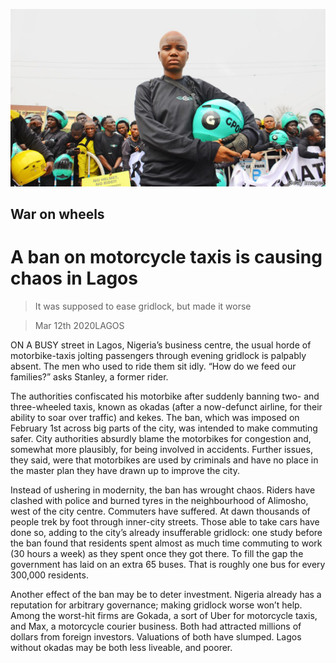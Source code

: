 ![](./images/20200314_MAP006_0.jpg)

## War on wheels

# A ban on motorcycle taxis is causing chaos in Lagos

> It was supposed to ease gridlock, but made it worse

> Mar 12th 2020LAGOS

ON A BUSY street in Lagos, Nigeria’s business centre, the usual horde of motorbike-taxis jolting passengers through evening gridlock is palpably absent. The men who used to ride them sit idly. “How do we feed our families?” asks Stanley, a former rider.

The authorities confiscated his motorbike after suddenly banning two- and three-wheeled taxis, known as okadas (after a now-defunct airline, for their ability to soar over traffic) and kekes. The ban, which was imposed on February 1st across big parts of the city, was intended to make commuting safer. City authorities absurdly blame the motorbikes for congestion and, somewhat more plausibly, for being involved in accidents. Further issues, they said, were that motorbikes are used by criminals and have no place in the master plan they have drawn up to improve the city.

Instead of ushering in modernity, the ban has wrought chaos. Riders have clashed with police and burned tyres in the neighbourhood of Alimosho, west of the city centre. Commuters have suffered. At dawn thousands of people trek by foot through inner-city streets. Those able to take cars have done so, adding to the city’s already insufferable gridlock: one study before the ban found that residents spent almost as much time commuting to work (30 hours a week) as they spent once they got there. To fill the gap the government has laid on an extra 65 buses. That is roughly one bus for every 300,000 residents.

Another effect of the ban may be to deter investment. Nigeria already has a reputation for arbitrary governance; making gridlock worse won’t help. Among the worst-hit firms are Gokada, a sort of Uber for motorcycle taxis, and Max, a motorcycle courier business. Both had attracted millions of dollars from foreign investors. Valuations of both have slumped. Lagos without okadas may be both less liveable, and poorer.